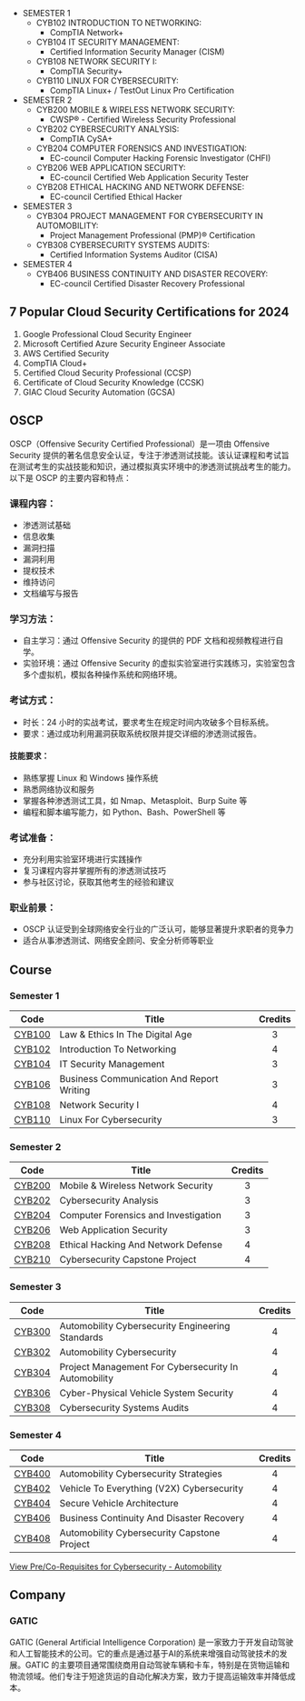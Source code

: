 - SEMESTER 1
  - CYB102 INTRODUCTION TO NETWORKING:
    - CompTIA Network+
  - CYB104 IT SECURITY MANAGEMENT:
    - Certified Information Security Manager (CISM)
  - CYB108 NETWORK SECURITY I:
    - CompTIA Security+
  - CYB110 LINUX FOR CYBERSECURITY:
    - CompTIA Linux+ / TestOut Linux Pro Certification
- SEMESTER 2
  - CYB200 MOBILE & WIRELESS NETWORK SECURITY:
    - CWSP® - Certified Wireless Security Professional
  - CYB202 CYBERSECURITY ANALYSIS:
    - CompTIA CySA+
  - CYB204 COMPUTER FORENSICS AND INVESTIGATION:
    - EC-council Computer Hacking Forensic Investigator (CHFI)
  - CYB206 WEB APPLICATION SECURITY:
    - EC-council Certified Web Application Security Tester
  - CYB208 ETHICAL HACKING AND NETWORK DEFENSE:
    - EC-council Certified Ethical Hacker
- SEMESTER 3
  - CYB304 PROJECT MANAGEMENT FOR CYBERSECURITY IN AUTOMOBILITY:
    - Project Management Professional (PMP)® Certification
  - CYB308 CYBERSECURITY SYSTEMS AUDITS:
    - Certified Information Systems Auditor (CISA)
- SEMESTER 4
  - CYB406 BUSINESS CONTINUITY AND DISASTER RECOVERY:
    - EC-council Certified Disaster Recovery Professional

## 7 Popular Cloud Security Certifications for 2024

1. Google Professional Cloud Security Engineer
2. Microsoft Certified Azure Security Engineer Associate
3. AWS Certified Security
4. CompTIA Cloud+
5. Certified Cloud Security Professional (CCSP)
6. Certificate of Cloud Security Knowledge (CCSK)
7. GIAC Cloud Security Automation (GCSA)

## OSCP

OSCP（Offensive Security Certified Professional）是一项由 Offensive Security 提供的著名信息安全认证，专注于渗透测试技能。该认证课程和考试旨在测试考生的实战技能和知识，通过模拟真实环境中的渗透测试挑战考生的能力。以下是 OSCP 的主要内容和特点：

### 课程内容：

- 渗透测试基础
- 信息收集
- 漏洞扫描
- 漏洞利用
- 提权技术
- 维持访问
- 文档编写与报告

### 学习方法：

- 自主学习：通过 Offensive Security 的提供的 PDF 文档和视频教程进行自学。
- 实验环境：通过 Offensive Security 的虚拟实验室进行实践练习，实验室包含多个虚拟机，模拟各种操作系统和网络环境。

### 考试方式：

- 时长：24 小时的实战考试，要求考生在规定时间内攻破多个目标系统。
- 要求：通过成功利用漏洞获取系统权限并提交详细的渗透测试报告。

#### 技能要求：

- 熟练掌握 Linux 和 Windows 操作系统
- 熟悉网络协议和服务
- 掌握各种渗透测试工具，如 Nmap、Metasploit、Burp Suite 等
- 编程和脚本编写能力，如 Python、Bash、PowerShell 等

### 考试准备：

- 充分利用实验室环境进行实践操作
- 复习课程内容并掌握所有的渗透测试技巧
- 参与社区讨论，获取其他考生的经验和建议

### 职业前景：

- OSCP 认证受到全球网络安全行业的广泛认可，能够显著提升求职者的竞争力
- 适合从事渗透测试、网络安全顾问、安全分析师等职业

## Course

### Semester 1

| Code                                                                                             | Title                                     | Credits |
| ------------------------------------------------------------------------------------------------ | ----------------------------------------- | :-----: |
| [CYB100](https://www.stclaircollege.ca/courses/cyb100-law-ethics-digital-age)                    | Law & Ethics In The Digital Age           |    3    |
| [CYB102](https://www.stclaircollege.ca/courses/cyb102-introduction-networking)                   | Introduction To Networking                |    4    |
| [CYB104](https://www.stclaircollege.ca/courses/cyb104-it-security-management)                    | IT Security Management                    |    3    |
| [CYB106](https://www.stclaircollege.ca/courses/cyb106-business-communication-and-report-writing) | Business Communication And Report Writing |    3    |
| [CYB108](https://www.stclaircollege.ca/courses/cyb108-network-security-i)                        | Network Security I                        |    4    |
| [CYB110](https://www.stclaircollege.ca/courses/cyb110-linux-cybersecurity)                       | Linux For Cybersecurity                   |    3    |

### Semester 2

| Code                                                                                        | Title                                | Credits |
| ------------------------------------------------------------------------------------------- | ------------------------------------ | :-----: |
| [CYB200](https://www.stclaircollege.ca/courses/cyb200-mobile-wireless-network-security)     | Mobile & Wireless Network Security   |    3    |
| [CYB202](https://www.stclaircollege.ca/courses/cyb202-cybersecurity-analysis)               | Cybersecurity Analysis               |    3    |
| [CYB204](https://www.stclaircollege.ca/courses/cyb204-computer-forensics-and-investigation) | Computer Forensics and Investigation |    3    |
| [CYB206](https://www.stclaircollege.ca/courses/cyb206-web-application-security)             | Web Application Security             |    3    |
| [CYB208](https://www.stclaircollege.ca/courses/cyb208-ethical-hacking-and-network-defense)  | Ethical Hacking And Network Defense  |    4    |
| [CYB210](https://www.stclaircollege.ca/courses/cyb210-cybersecurity-capstone-project)       | Cybersecurity Capstone Project       |    4    |

### Semester 3

| Code                                                                                                    | Title                                                | Credits |
| ------------------------------------------------------------------------------------------------------- | ---------------------------------------------------- | :-----: |
| [CYB300](https://www.stclaircollege.ca/courses/cyb300-automobility-cybersecurity-engineering-standards) | Automobility Cybersecurity Engineering Standards     |    4    |
| [CYB302](https://www.stclaircollege.ca/courses/cyb302-automobility-cybersecurity)                       | Automobility Cybersecurity                           |    4    |
| [CYB304](https://www.stclaircollege.ca/courses/cyb304-project-management-cybersecurity-automobility)    | Project Management For Cybersecurity In Automobility |    4    |
| [CYB306](https://www.stclaircollege.ca/courses/cyb306-cyber-physical-vehicle-system-security)           | Cyber-Physical Vehicle System Security               |    4    |
| [CYB308](https://www.stclaircollege.ca/courses/cyb308-cybersecurity-systems-audits)                     | Cybersecurity Systems Audits                         |    4    |

### Semester 4

| Code                                                                                               | Title                                       | Credits |
| -------------------------------------------------------------------------------------------------- | ------------------------------------------- | :-----: |
| [CYB400](https://www.stclaircollege.ca/courses/cyb400-automobility-cybersecurity-strategies)       | Automobility Cybersecurity Strategies       |    4    |
| [CYB402](https://www.stclaircollege.ca/courses/cyb402-vehicle-everything-v2x-cybersecurity)        | Vehicle To Everything (V2X) Cybersecurity   |    4    |
| [CYB404](https://www.stclaircollege.ca/courses/cyb404-secure-vehicle-architecture)                 | Secure Vehicle Architecture                 |    4    |
| [CYB406](https://www.stclaircollege.ca/courses/cyb406-business-continuity-and-disaster-recovery)   | Business Continuity And Disaster Recovery   |    4    |
| [CYB408](https://www.stclaircollege.ca/courses/cyb408-automobility-cybersecurity-capstone-project) | Automobility Cybersecurity Capstone Project |    4    |

[View Pre/Co-Requisites for Cybersecurity - Automobility](https://www.stclaircollege.ca/sites/default/files/inline-files/requisites/requisites-cybersecurity-automobility.pdf)


## Company

### GATIC

GATIC (General Artificial Intelligence Corporation) 是一家致力于开发自动驾驶和人工智能技术的公司。它的重点是通过基于AI的系统来增强自动驾驶技术的发展。GATIC 的主要项目通常围绕商用自动驾驶车辆和卡车，特别是在货物运输和物流领域。他们专注于短途货运的自动化解决方案，致力于提高运输效率并降低成本。